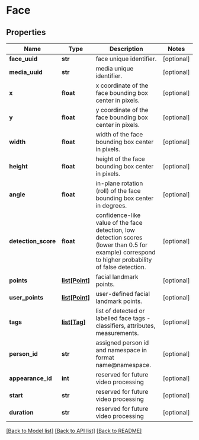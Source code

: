 # Face

## Properties
Name | Type | Description | Notes
------------ | ------------- | ------------- | -------------
**face_uuid** | **str** | face unique identifier. | [optional] 
**media_uuid** | **str** | media unique identifier. | [optional] 
**x** | **float** | x coordinate of the face bounding box center in pixels. | [optional] 
**y** | **float** | y coordinate of the face bounding box center in pixels. | [optional] 
**width** | **float** | width of the face bounding box center in pixels. | [optional] 
**height** | **float** | height of the face bounding box center in pixels. | [optional] 
**angle** | **float** | in-plane rotation (roll) of the face bounding box center in degrees. | [optional] 
**detection_score** | **float** | confidence-like value of the face detection, low detection scores (lower than 0.5 for example) correspond to higher probability of false detection. | [optional] 
**points** | [**list[Point]**](Point.md) | facial landmark points. | [optional] 
**user_points** | [**list[Point]**](Point.md) | user-defined facial landmark points. | [optional] 
**tags** | [**list[Tag]**](Tag.md) | list of detected or labelled face tags - classifiers, attributes, measurements. | [optional] 
**person_id** | **str** | assigned person id and namespace in format name@namespace. | [optional] 
**appearance_id** | **int** | reserved for future video processing | [optional] 
**start** | **str** | reserved for future video processing | [optional] 
**duration** | **str** | reserved for future video processing | [optional] 

[[Back to Model list]](../README.md#documentation-for-models) [[Back to API list]](../README.md#documentation-for-api-endpoints) [[Back to README]](../README.md)


